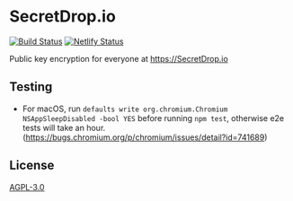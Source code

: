 # SecretDrop.io
[![Build Status](https://travis-ci.org/CoolCyberBrain/SecretDrop.io.svg?branch=master)](https://travis-ci.org/CoolCyberBrain/SecretDrop.io)
[![Netlify Status](https://api.netlify.com/api/v1/badges/26fe0534-9afd-4232-8901-a91696e5489d/deploy-status)](https://app.netlify.com/sites/secretdrop/deploys)

Public key encryption for everyone at https://SecretDrop.io

## Testing

- For macOS, run `defaults write org.chromium.Chromium NSAppSleepDisabled -bool YES` before running `npm test`, otherwise e2e tests will take an hour. (https://bugs.chromium.org/p/chromium/issues/detail?id=741689)

## License

[AGPL-3.0](https://www.gnu.org/licenses/agpl-3.0.en.html)
